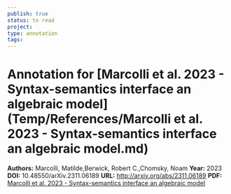 ```yaml
---
publish: true
status: to read
project:
type: annotation
tags:
---
```

# Annotation for [Marcolli et al. 2023 - Syntax-semantics interface an algebraic model](Temp/References/Marcolli et al. 2023 - Syntax-semantics interface an algebraic model.md)

**Authors:** Marcolli, Matilde,Berwick, Robert C.,Chomsky, Noam
**Year:** 2023
**DOI:** 10.48550/arXiv.2311.06189
**URL:** http://arxiv.org/abs/2311.06189
**PDF:** [Marcolli et al. 2023 - Syntax-semantics interface an algebraic model](Papers/PDFs/Marcolli%20et%20al.%202023%20-%20Syntax-semantics%20interface%20an%20algebraic%20model.pdf)
